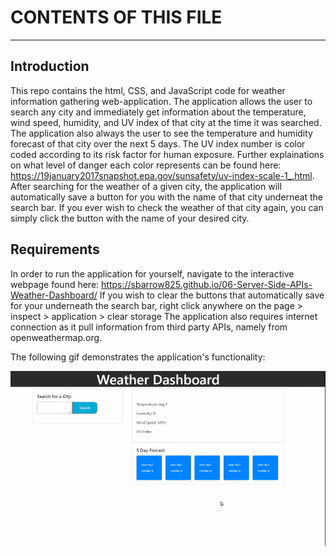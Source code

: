 # CONTENTS OF THIS FILE
---------------------

## Introduction

 This repo contains the html, CSS, and JavaScript code for weather information gathering web-application. The application allows the user
 to search any city and immediately get information about the temperature, wind speed, humidity, and UV index of that city at the time it
 was searched. The application also always the user to see the temperature and humidity forecast of that city over the next 5 days. 
 The UV index number is color coded according to its risk factor for human exposure. Further explainations on what level of danger each
 color represents can be found here: https://19january2017snapshot.epa.gov/sunsafety/uv-index-scale-1_.html. After searching for the weather
 of a given city, the application will automatically save a button for you with the name of that city underneat the search bar. If you ever
 wish to check the weather of that city again, you can simply click the button with the name of your desired city.

## Requirements

 In order to run the application for yourself, navigate to the interactive webpage found here: https://sbarrow825.github.io/06-Server-Side-APIs-Weather-Dashboard/
 If you wish to clear the buttons that automatically save for your underneath the search bar, right click anywhere on the page > inspect > application > clear storage
 The application also requires internet connection as it pull information from third party APIs, namely from openweathermap.org.

The following gif demonstrates the application's functionality:

![Weather information generation demo](Assets/demonstration.gif)